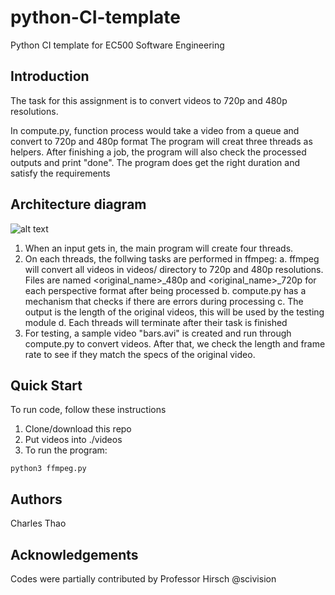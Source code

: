 # python-CI-template
Python CI template for EC500 Software Engineering

## Introduction
The task for this assignment is to convert videos to 720p and 480p resolutions. 

In compute.py, function process would take a video from a queue and convert to 720p and 480p format
The program will creat three threads as helpers. 
After finishing a job, the program will also check the processed outputs and print "done". 
The program does get the right duration and satisfy the requirements

## Architecture diagram
![alt text](https://i.imgur.com/RLFTDzv.jpg)

1. When an input gets in, the main program will create four threads.
2. On each threads, the follwing tasks are performed in ffmpeg:
    a. ffmpeg will convert all videos in videos/ directory to 720p and 480p resolutions. Files are named <original_name>_480p and <original_name>_720p for each perspective format after being processed
    b. compute.py has a mechanism that checks if there are errors during processing
    c. The output is the length of the original videos, this will be used by the testing module
    d. Each threads will terminate after their task is finished
3. For testing, a sample video "bars.avi" is created and run through compute.py to convert videos. After that, we check the length and frame rate to see if they match the specs of the original video.



## Quick Start
To run code, follow these instructions
1. Clone/download this repo
2. Put videos into ./videos
3. To run the program:
```
python3 ffmpeg.py
```

## Authors
Charles Thao

## Acknowledgements
Codes were partially contributed by Professor Hirsch @scivision